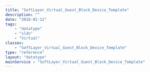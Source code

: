```yaml
---
title: "SoftLayer_Virtual_Guest_Block_Device_Template"
description: ""
date: "2018-02-12"
tags:
    - "datatype"
    - "sldn"
    - "Virtual"
classes:
    - "SoftLayer_Virtual_Guest_Block_Device_Template"
type: "reference"
layout: "datatype"
mainService : "SoftLayer_Virtual_Guest_Block_Device_Template"
---
```

